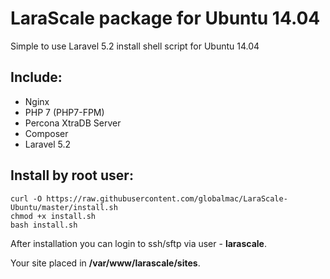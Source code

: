 # LaraScale package for Ubuntu 14.04
Simple to use Laravel 5.2 install shell script for Ubuntu 14.04

## Include:

*   Nginx
*   PHP 7 (PHP7-FPM)
*   Percona XtraDB Server
*   Composer
*   Laravel 5.2

## Install by root user:

```
curl -O https://raw.githubusercontent.com/globalmac/LaraScale-Ubuntu/master/install.sh
chmod +x install.sh
bash install.sh

```

After installation you can login to ssh/sftp via user - **larascale**.

Your site placed in **/var/www/larascale/sites**.
